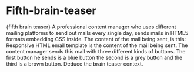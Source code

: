 # Fifth-brain-teaser

{fifth brain teaser} A professional content manager who uses different mailing platforms to send out mails every single day, sends mails in HTML5 formats embedding CSS inside. The content of the mail being sent, is this: Responsive HTML email template is the content of the mail being sent. The content manager sends this mail with three different kinds of buttons. The first button he sends is a blue button the second is a grey button and the third is a brown button. Deduce the brain teaser context.
